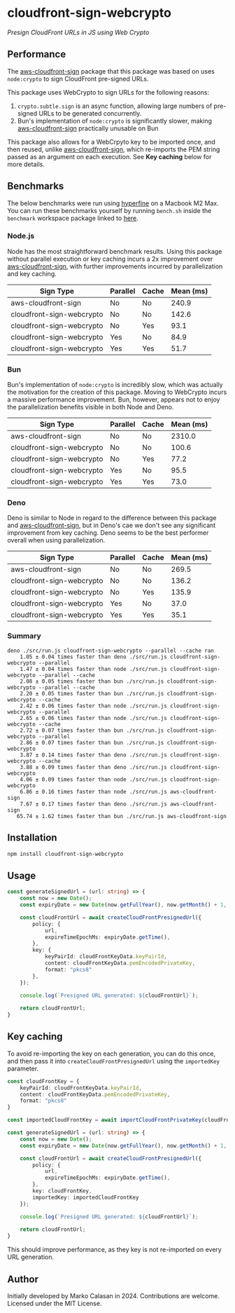 # cloudfront-sign-webcrypto
*Presign CloudFront URLs in JS using Web Crypto*

## Performance
The [aws-cloudfront-sign](https://github.com/jasonsims/aws-cloudfront-sign) package that this package was based on uses `node:crypto` to sign CloudFront pre-signed URLs.

This package uses WebCrypto to sign URLs for the following reasons:
1. `crypto.subtle.sign` is an async function, allowing large numbers of pre-signed URLs to be generated concurrently.
2. Bun's implementation of `node:crypto` is significantly slower, making [aws-cloudfront-sign](https://github.com/jasonsims/aws-cloudfront-sign) practically unusable on Bun

This package also allows for a WebCrpyto key to be imported once, and then reused, unlike [aws-cloudfront-sign](https://github.com/jasonsims/aws-cloudfront-sign), which re-imports the PEM string passed as an argument on each execution. See **Key caching** below for more details.

## Benchmarks
The below benchmarks were run using [hyperfine](https://github.com/sharkdp/hyperfine) on a Macbook M2 Max. You can run these benchmarks yourself by running `bench.sh` inside the `benchmark` workspace package linked to [here](https://github.com/calasanmarko/cloudfront-sign-webcrypto/blob/main/packages/benchmark/bench.sh).

### Node.js
Node has the most straightforward benchmark results. Using this package without parallel execution or key caching incurs a 2x improvement over [aws-cloudfront-sign](https://github.com/jasonsims/aws-cloudfront-sign), with further improvements incurred by parallelization and key caching.

| Sign Type                  | Parallel | Cache | Mean (ms) |
|----------------------------|----------|-------|-----------|
| aws-cloudfront-sign        | No       | No    | 240.9     |
| cloudfront-sign-webcrypto  | No       | No    | 142.6     |
| cloudfront-sign-webcrypto  | No       | Yes   | 93.1      |
| cloudfront-sign-webcrypto  | Yes      | No    | 84.9      |
| cloudfront-sign-webcrypto  | Yes      | Yes   | 51.7      |

### Bun
Bun's implementation of `node:crypto` is incredibly slow, which was actually the motivation for the creation of this package. Moving to WebCrypto incurs a massive performance improvement. Bun, however, appears not to enjoy the parallelization benefits visible in both Node and Deno.

| Sign Type                  | Parallel | Cache | Mean (ms) |
|----------------------------|----------|-------|-----------|
| aws-cloudfront-sign        | No       | No    | 2310.0    |
| cloudfront-sign-webcrypto  | No       | No    | 100.6     |
| cloudfront-sign-webcrypto  | No       | Yes   | 77.2      |
| cloudfront-sign-webcrypto  | Yes      | No    | 95.5      |
| cloudfront-sign-webcrypto  | Yes      | Yes   | 73.0      |

### Deno
Deno is similar to Node in regard to the difference between this package and [aws-cloudfront-sign](https://github.com/jasonsims/aws-cloudfront-sign), but in Deno's cae we don't see any significant improvement from key caching. Deno seems to be the best performer overall when using parallelization.

| Sign Type                  | Parallel | Cache | Mean (ms) |
|----------------------------|----------|-------|-----------|
| aws-cloudfront-sign        | No       | No    | 269.5     |
| cloudfront-sign-webcrypto  | No       | No    | 136.2     |
| cloudfront-sign-webcrypto  | No       | Yes   | 135.9     |
| cloudfront-sign-webcrypto  | Yes      | No    | 37.0      |
| cloudfront-sign-webcrypto  | Yes      | Yes   | 35.1      |

### Summary
```
deno ./src/run.js cloudfront-sign-webcrypto --parallel --cache ran
    1.05 ± 0.04 times faster than deno ./src/run.js cloudfront-sign-webcrypto --parallel
    1.47 ± 0.04 times faster than node ./src/run.js cloudfront-sign-webcrypto --parallel --cache
    2.08 ± 0.05 times faster than bun ./src/run.js cloudfront-sign-webcrypto --parallel --cache
    2.20 ± 0.05 times faster than bun ./src/run.js cloudfront-sign-webcrypto --cache
    2.42 ± 0.06 times faster than node ./src/run.js cloudfront-sign-webcrypto --parallel
    2.65 ± 0.06 times faster than node ./src/run.js cloudfront-sign-webcrypto --cache
    2.72 ± 0.07 times faster than bun ./src/run.js cloudfront-sign-webcrypto --parallel
    2.86 ± 0.07 times faster than bun ./src/run.js cloudfront-sign-webcrypto
    3.87 ± 0.14 times faster than deno ./src/run.js cloudfront-sign-webcrypto --cache
    3.88 ± 0.09 times faster than deno ./src/run.js cloudfront-sign-webcrypto
    4.06 ± 0.09 times faster than node ./src/run.js cloudfront-sign-webcrypto
    6.86 ± 0.16 times faster than node ./src/run.js aws-cloudfront-sign
    7.67 ± 0.17 times faster than deno ./src/run.js aws-cloudfront-sign
   65.74 ± 1.62 times faster than bun ./src/run.js aws-cloudfront-sign
```

## Installation
```bash
npm install cloudfront-sign-webcrypto
```

## Usage
```ts
const generateSignedUrl = (url: string) => {
    const now = new Date();
    const expiryDate = new Date(now.getFullYear(), now.getMonth() + 1, 1);

    const cloudFrontUrl = await createCloudFrontPresignedUrl({
        policy: {
            url,
            expireTimeEpochMs: expiryDate.getTime(),
        },
        key: {
            keyPairId: cloudFrontKeyData.keyPairId,
            content: cloudFrontKeyData.pemEncodedPrivateKey,
            format: "pkcs8"
        },
    });

    console.log(`Presigned URL generated: ${cloudFrontUrl}`);
    
    return cloudFrontUrl;
}
```

## Key caching
To avoid re-importing the key on each generation, you can do this once, and then pass it into `createCloudFrontPresignedUrl` using the `importedKey` parameter.

```ts
const cloudFrontKey = {
    keyPairId: cloudFrontKeyData.keyPairId,
    content: cloudFrontKeyData.pemEncodedPrivateKey,
    format: "pkcs8"
}

const importedCloudFrontKey = await importCloudFrontPrivateKey(cloudFrontKey);

const generateSignedUrl = (url: string) => {
    const now = new Date();
    const expiryDate = new Date(now.getFullYear(), now.getMonth() + 1, 1);

    const cloudFrontUrl = await createCloudFrontPresignedUrl({
        policy: {
            url,
            expireTimeEpochMs: expiryDate.getTime(),
        },
        key: cloudFrontKey,
        importedKey: importedCloudFrontKey
    });

    console.log(`Presigned URL generated: ${cloudFrontUrl}`);
    
    return cloudFrontUrl;
}
```

This should improve performance, as they key is not re-imported on every URL generation.

## Author
Initially developed by Marko Calasan in 2024. Contributions are welcome. Licensed under the MIT License.
